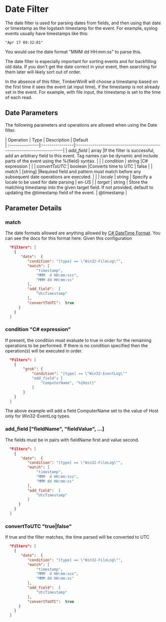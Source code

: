 # Date Filter
The date filter is used for parsing dates from fields, and then using that date or timestamp as the logstash timestamp for the event.
For example, syslog events usually have timestamps like this:

```
"Apr 17 09:32:01"
```
You would use the date format "MMM dd HH:mm:ss" to parse this.

The date filter is especially important for sorting events and for backfilling old data. If you don't 
get the date correct in your event, then searching for them later will likely sort out of order.

In the absence of this filter, TimberWinR will choose a timestamp based on the first time it sees 
the event (at input time), if the timestamp is not already set in the event. For example, with 
file input, the timestamp is set to the time of each read.

## Date Parameters
The following parameters and operations are allowed when using the Date filter.

| Operation       |     Type        | Description    | Default                                                        
| :---------------|:----------------|:-----------------------------------------------------------------------|
| *add_field*       | array  |If the filter is successful, add an arbitrary field to this event.  Tag names can be dynamic and include parts of the event using the %{field} syntax.  |  |
| *condition*     | string |C# expression | |
| *convertToUTC*  | boolean  |Converts time to UTC | false |
| *match*         | [string] |Required field and pattern must match before any subsequent date operations are executed. | |
| *locale*     | string  |  Specify a locale to be used for date parsing  | en-US |
| *target*     | string  |  Store the matching timestamp into the given target field. If not provided, default to updating the @timestamp field of the event.  | @timestamp |

## Parameter Details
### match 
The date formats allowed are anything allowed by [C# DateTime Format](http://msdn.microsoft.com/en-us/library/8kb3ddd4(v=vs.110).aspx). You can see the docs for this format here:
Given this configuration
```json
  "Filters": [     
    {
	   "date":  {
          "condition": "[type] == \"Win32-FileLog\"",
          "match": [
              "timestamp",
              "MMM  d HH:mm:sss",
              "MMM dd HH:mm:ss"                       
          ],
          "add_field":  [
              "UtcTimestamp"
          ],                
          "convertToUTC":  true
      }
    }     
  ]
```

### condition "C# expression"
If present, the condition must evaluate to true in order for the remaining operations to be performed.  If there is no condition specified
then the operation(s) will be executed in order.
```json
  "Filters": [     
    {
		"grok": {      			
		    "condition": "[type] == \"Win32-EventLog\""
			"add_field": [
				"ComputerName", "%{Host}"				              
			]
		}                
    }     
  ]
```
The above example will add a field ComputerName set to the value of Host only for Win32-EventLog types.

### add_field ["fieldName", "fieldValue", ...]
The fields must be in pairs with fieldName first and value second.
```json
  "Filters": [     
    {
	   "date":  {
          "condition": "[type] == \"Win32-FileLog\"",
          "match": [
              "timestamp",
              "MMM  d HH:mm:sss",
              "MMM dd HH:mm:ss"                       
          ],
          "add_field":  [
              "UtcTimestamp"
          ]
      }
    }     
  ]
```

### convertToUTC "true|false"
If true and the filter matches, the time parsed will be converted to UTC
```json
  "Filters": [     
    {
	   "date":  {
          "condition": "[type] == \"Win32-FileLog\"",
          "match": [
              "timestamp",
              "MMM  d HH:mm:sss",
              "MMM dd HH:mm:ss"                       
          ],
          "add_field":  [
              "UtcTimestamp"
          ],                
          "convertToUTC":  true
      }
    }     
  ]
```
